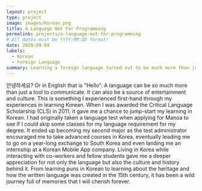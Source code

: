 ```yaml
---
layout: project
type: project
image: images/Korean.png
title: A Language Not For Programming
permalink: projects/a-language-not-for-programming
# All dates must be YYYY-MM-DD format!
date: 2020-09-04
labels:
  - Korean
  - Foreign Language
summary: Learning a foreign language turned out to be much more than just learning the language
---
```

안녕하세요? Or in English that is "Hello". A language can be so much more than just a tool to communicate. It can also be a source of entertainment and culture. This is something I experienced first-hand through my experiences in learning Korean. When I was awarded the Critical Language Scholarship (CLS) in 2011, it gave me a chance to jump-start my learning in Korean. I had originally taken a language test when applying for Manoa to see if I could skip some classes for my language requirement for my degree. It ended up becoming my second major as the test administrator encouraged me to take advanced courses in Korea, eventually leading me to go on a year-long exchange to South Korea and even landing me an internship at a Korean Mobile App company. Living in Korea while interacting with co-workers and fellow students gave me a deeper appreciation for not only the language but also the culture and history behind it. From learning puns in Korean to learning about the heritage and how the written language was created in the 15th century, it has been a wild journey full of memories that I will cherish forever. 
